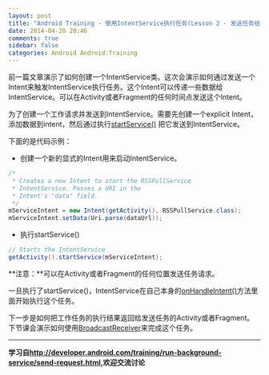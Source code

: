 ```yaml
---
layout: post
title: "Android Training - 使用IntentService执行任务(Lesson 2 - 发送任务给IntentService)"
date: 2014-04-20 20:46
comments: true
sidebar: false
categories: Android Android:Training
---
```


前一篇文章演示了如何创建一个IntentService类。这次会演示如何通过发送一个Intent来触发IntentService执行任务。这个Intent可以传递一些数据给IntentService。可以在Activity或者Fragment的任何时间点发送这个Intent。

为了创建一个工作请求并发送到IntentService。需要先创建一个explicit Intent，添加数据到intent，然后通过执行[startService()](http://developer.android.com/reference/android/content/Context.html#startService(android.content.Intent)) 把它发送到IntentService。

下面的是代码示例：

* 创建一个新的显式的Intent用来启动IntentService。

```java
/*
 * Creates a new Intent to start the RSSPullService
 * IntentService. Passes a URI in the
 * Intent's "data" field.
 */
mServiceIntent = new Intent(getActivity(), RSSPullService.class);
mServiceIntent.setData(Uri.parse(dataUrl));
```

<!-- More -->

* 执行startService()

```java
// Starts the IntentService
getActivity().startService(mServiceIntent);
```

**注意：**可以在Activity或者Fragment的任何位置发送任务请求。

一旦执行了startService()，IntentService在自己本身的[onHandleIntent()](http://developer.android.com/reference/android/app/IntentService.html#onHandleIntent(android.content.Intent))方法里面开始执行这个任务。

下一步是如何把工作任务的执行结果返回给发送任务的Activity或者Fragment。下节课会演示如何使用[BroadcastReceiver](http://developer.android.com/reference/android/content/BroadcastReceiver.html)来完成这个任务。
***
**学习自<http://developer.android.com/training/run-background-service/send-request.html>,欢迎交流讨论**

